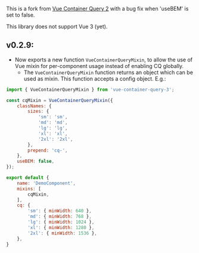 This is a fork from [Vue Container Query 2](https://github.com/Mehdi-Hp/vue-container-query-2) with a bug fix when 'useBEM' is set to false.

This library does not support Vue 3 (yet).

## v0.2.9:
- Now exports a new function ```VueContainerQueryMixin```, to allow the use of Vue mixin for per-component usage instead of enabling CQ globally.
    - The ```VueContainerQueryMixin``` function returns an object which can be used as mixin. This function accepts a config object. E.g.:

```js
import { VueContainerQueryMixin } from 'vue-container-query-3';

const cqMixin = VueContainerQueryMixin({
	classNames: {
		sizes: {
			'sm': 'sm',
			'md': 'md',
			'lg': 'lg',
			'xl': 'xl',
			'2xl': '2xl',
		},
		prepend: 'cq-',
	},
	useBEM: false,
});

export default {
	name: 'DemoComponent',
	mixins: [
		cqMixin,
    ],
    cq: {
		'sm': { minWidth: 640 },
		'md': { minWidth: 768 },
		'lg': { minWidth: 1024 },
		'xl': { minWidth: 1280 },
		'2xl': { minWidth: 1536 },
	},
}
```

